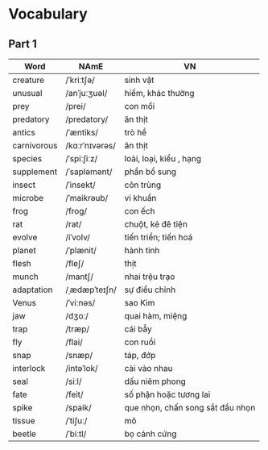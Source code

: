 # Vocabulary

## Part 1

| Word         | NAmE 			| VN				|
|--------------|----------------|-------------------|
|creature| /ˈkriːtʃə/|sinh vật|
|unusual| /anˈjuːʒuəl/|hiếm, khác thường|
|prey| /prei/|con mồi|
|predatory| /predatory/|ăn thịt|
|antics| /ˈӕntiks/|trò hề|
|carnivorous| /kɑːrˈnɪvərəs/|ăn thịt|
|species| /ˈspiːʃiːz/|loài, loại, kiểu , hạng|
|supplement| /ˈsapləmənt/|phần bổ sung|
|insect| /ˈinsekt/|côn trùng|
|microbe| /ˈmaikrəub/|vi khuẩn|
|frog| /froɡ/|con ếch|
|rat| /rat/|chuột, kẻ đê tiện|
|evolve| /iˈvolv/|tiến triển; tiến hoá|
|planet| /ˈplӕnit/|hành tinh|
|flesh| /fleʃ/|thịt|
|munch| /mantʃ/|nhai trệu trạo|
|adaptation| /ˌædæpˈteɪʃn/|sự điều chỉnh|
|Venus| /ˈviːnəs/|sao Kim|
|jaw| /dʒoː/|quai hàm, miệng|
|trap| /trӕp/|cái bẫy|
|fly| /flai/|con ruồi|
|snap| /snӕp/|táp, đớp|
|interlock| /intəˈlok/|cài vào nhau|
|seal| /siːl/|dấu niêm phong|
|fate| /feit/|số phận hoặc tương lai|
|spike| /spaik/|que nhọn, chấn song sắt đầu nhọn|
|tissue| /ˈtiʃuː/|mô|
|beetle| /ˈbiːtl/|bọ cánh cứng|
